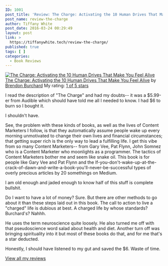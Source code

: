 ```yaml
---
ID: 1001
post_title: 'Review: The Charge: Activating the 10 Human Drives That Make You Feel Alive'
post_name: review-the-charge
author: Tiffany White
post_date: 2016-03-24 00:29:49
layout: post
link: >
  https://tiffanywhite.tech/review-the-charge/
published: true
tags: [ ]
categories:
  - Book Reviews
---
```

<a style="float: left; padding-right: 20px;" href="http://www.goodreads.com/book/show/13573685"><img src="http://d.gr-assets.com/books/1350302188m/13573685.jpg" alt="The Charge: Activating the 10 Human Drives That Make You Feel Alive" border="0" /></a>
<a href="http://www.goodreads.com/book/show/13573685">The Charge: Activating the 10 Human Drives That Make You Feel Alive</a> by <a href="http://www.goodreads.com/author/show/588158">Brendon Burchard</a>
My rating: <a href="http://www.goodreads.com/review/show/1576871522">1 of 5 stars</a>

I read the description of "The Charge" and had my doubts-- it was a $5.99-er from Audible which should have told me all I needed to know. I had $6 to burn so I bought it.

I shouldn't have.

See, the problem with these kinds of books, as well as the lives of Content Marketers I follow, is that they automatically assume people wake up every morning unmotivated to change their own lives and financial circumstances; that getting super rich is the only way to lead a fulfilling life. I get this vibe from so many Content Marketers-- from Gary Vee, Pat Flynn, John Somnez who is a Content Marketer who moonlights as a programmer. The tactics of Content Marketers bother me and seem like snake oil. This book is for people like Gary Vee and Pat Flynn and the If-you-don't-wake-up-at-the-crack-of-dawn-and-write-a-book-you'll-never-be-successful types of overly precious articles by 20 somethings on Medium.

I am old enough and jaded enough to know half of this stuff is complete bullshit.

Do I want to have a lot of money? Sure. But there are other methods to go about it than these steps laid out in this book. The call to action to live a "charged" life is dubious at best. A charged life by whose standards? Burchard's? Nahhh.

He uses the term neuroscience quite loosely. He also turned me off with that pseudoscience word salad about health and diet. Another turn off was bringing spirituality into it but most of these books do that, and for me that's a star deducted.

Honestly, I should have listened to my gut and saved the $6. Waste of time.


<a href="http://www.goodreads.com/review/show/1576871522">View all my reviews</a>